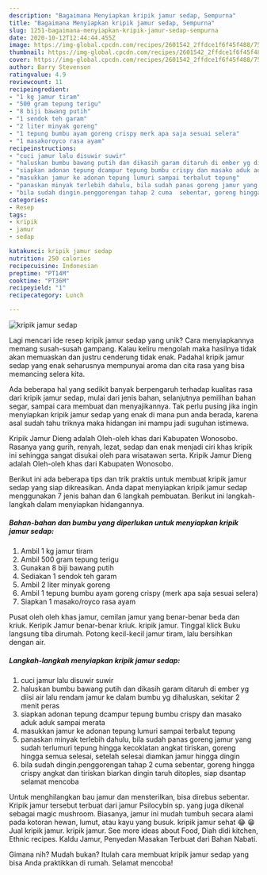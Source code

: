 ```yaml
---
description: "Bagaimana Menyiapkan kripik jamur sedap, Sempurna"
title: "Bagaimana Menyiapkan kripik jamur sedap, Sempurna"
slug: 1251-bagaimana-menyiapkan-kripik-jamur-sedap-sempurna
date: 2020-10-12T12:44:44.455Z
image: https://img-global.cpcdn.com/recipes/2601542_2ffdce1f6f45f488/751x532cq70/kripik-jamur-sedap-foto-resep-utama.jpg
thumbnail: https://img-global.cpcdn.com/recipes/2601542_2ffdce1f6f45f488/751x532cq70/kripik-jamur-sedap-foto-resep-utama.jpg
cover: https://img-global.cpcdn.com/recipes/2601542_2ffdce1f6f45f488/751x532cq70/kripik-jamur-sedap-foto-resep-utama.jpg
author: Barry Stevenson
ratingvalue: 4.9
reviewcount: 11
recipeingredient:
- "1 kg jamur tiram"
- "500 gram tepung terigu"
- "8 biji bawang putih"
- "1 sendok teh garam"
- "2 liter minyak goreng"
- "1 tepung bumbu ayam goreng crispy merk apa saja sesuai selera"
- "1 masakoroyco rasa ayam"
recipeinstructions:
- "cuci jamur lalu disuwir suwir"
- "haluskan bumbu bawang putih dan dikasih garam ditaruh di ember yg diisi air lalu rendam jamur ke dalam bumbu yg dihaluskan, sekitar 2 menit peras"
- "siapkan adonan tepung dcampur tepung bumbu crispy dan masako aduk aduk sampai merata"
- "masukkan jamur ke adonan tepung lumuri sampai terbalut tepung"
- "panaskan minyak terlebih dahulu, bila sudah panas goreng jamur yang sudah terlumuri tepung hingga kecoklatan angkat tiriskan, goreng hingga semua selesai, setelah selesai diamkan jamur hingga dingin"
- "bila sudah dingin.penggorengan tahap 2 cuma  sebentar, goreng hingga crispy angkat dan tiriskan biarkan dingin taruh ditoples, siap dsantap selamat mencoba"
categories:
- Resep
tags:
- kripik
- jamur
- sedap

katakunci: kripik jamur sedap 
nutrition: 250 calories
recipecuisine: Indonesian
preptime: "PT14M"
cooktime: "PT36M"
recipeyield: "1"
recipecategory: Lunch

---
```



![kripik jamur sedap](https://img-global.cpcdn.com/recipes/2601542_2ffdce1f6f45f488/751x532cq70/kripik-jamur-sedap-foto-resep-utama.jpg)

Lagi mencari ide resep kripik jamur sedap yang unik? Cara menyiapkannya memang susah-susah gampang. Kalau keliru mengolah maka hasilnya tidak akan memuaskan dan justru cenderung tidak enak. Padahal kripik jamur sedap yang enak seharusnya mempunyai aroma dan cita rasa yang bisa memancing selera kita.

Ada beberapa hal yang sedikit banyak berpengaruh terhadap kualitas rasa dari kripik jamur sedap, mulai dari jenis bahan, selanjutnya pemilihan bahan segar, sampai cara membuat dan menyajikannya. Tak perlu pusing jika ingin menyiapkan kripik jamur sedap yang enak di mana pun anda berada, karena asal sudah tahu triknya maka hidangan ini mampu jadi suguhan istimewa.

Kripik Jamur Dieng adalah Oleh-oleh khas dari Kabupaten Wonosobo. Rasanya yang gurih, renyah, lezat, sedap dan enak menjadi ciri khas kripik ini sehingga sangat disukai oleh para wisatawan serta. Kripik Jamur Dieng adalah Oleh-oleh khas dari Kabupaten Wonosobo.


Berikut ini ada beberapa tips dan trik praktis untuk membuat kripik jamur sedap yang siap dikreasikan. Anda dapat menyiapkan kripik jamur sedap menggunakan 7 jenis bahan dan 6 langkah pembuatan. Berikut ini langkah-langkah dalam menyiapkan hidangannya.

<!--inarticleads1-->

##### Bahan-bahan dan bumbu yang diperlukan untuk menyiapkan kripik jamur sedap:

1. Ambil 1 kg jamur tiram
1. Ambil 500 gram tepung terigu
1. Gunakan 8 biji bawang putih
1. Sediakan 1 sendok teh garam
1. Ambil 2 liter minyak goreng
1. Ambil 1 tepung bumbu ayam goreng crispy (merk apa saja sesuai selera)
1. Siapkan 1 masako/royco rasa ayam


Pusat oleh oleh khas jamur, cemilan jamur yang benar-benar beda dan kriuk. Keripik Jamur benar-benar kriuk. kripik jamur. Tinggal klick Buku langsung tiba dirumah. Potong kecil-kecil jamur tiram, lalu bersihkan dengan air. 

<!--inarticleads2-->

##### Langkah-langkah menyiapkan kripik jamur sedap:

1. cuci jamur lalu disuwir suwir
1. haluskan bumbu bawang putih dan dikasih garam ditaruh di ember yg diisi air lalu rendam jamur ke dalam bumbu yg dihaluskan, sekitar 2 menit peras
1. siapkan adonan tepung dcampur tepung bumbu crispy dan masako aduk aduk sampai merata
1. masukkan jamur ke adonan tepung lumuri sampai terbalut tepung
1. panaskan minyak terlebih dahulu, bila sudah panas goreng jamur yang sudah terlumuri tepung hingga kecoklatan angkat tiriskan, goreng hingga semua selesai, setelah selesai diamkan jamur hingga dingin
1. bila sudah dingin.penggorengan tahap 2 cuma  sebentar, goreng hingga crispy angkat dan tiriskan biarkan dingin taruh ditoples, siap dsantap selamat mencoba


Untuk menghilangkan bau jamur dan mensterilkan, bisa direbus sebentar. Kripik jamur tersebut terbuat dari jamur Psilocybin sp. yang juga dikenal sebagai magic mushroom. Biasanya, jamur ini mudah tumbuh secara alami pada kotoran hewan, lumut, atau kayu yang busuk. kripik jamur sehat 😂 😁 Jual kripik jamur. kripik jamur. See more ideas about Food, Diah didi kitchen, Ethnic recipes. Kaldu Jamur, Penyedan Masakan Terbuat dari Bahan Nabati. 

Gimana nih? Mudah bukan? Itulah cara membuat kripik jamur sedap yang bisa Anda praktikkan di rumah. Selamat mencoba!
